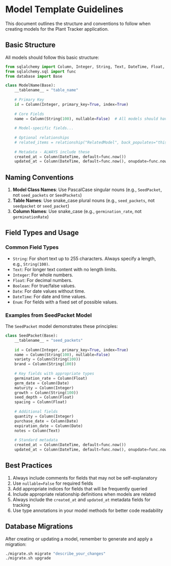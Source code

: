 # Model Template Guidelines

This document outlines the structure and conventions to follow when creating models for the Plant Tracker application.

## Basic Structure

All models should follow this basic structure:

```python
from sqlalchemy import Column, Integer, String, Text, DateTime, Float, Date
from sqlalchemy.sql import func
from database import Base

class ModelName(Base):
    __tablename__ = "table_name"
    
    # Primary Key
    id = Column(Integer, primary_key=True, index=True)
    
    # Core Fields
    name = Column(String(100), nullable=False)  # All models should have a name
    
    # Model-specific fields...
    
    # Optional relationships
    # related_items = relationship("RelatedModel", back_populates="this_model")
    
    # Metadata - ALWAYS include these
    created_at = Column(DateTime, default=func.now())
    updated_at = Column(DateTime, default=func.now(), onupdate=func.now())
```

## Naming Conventions

1. **Model Class Names**: Use PascalCase singular nouns (e.g., `SeedPacket`, not `seed_packets` or `SeedPackets`)
2. **Table Names**: Use snake_case plural nouns (e.g., `seed_packets`, not `seedpacket` or `seed_packet`)
3. **Column Names**: Use snake_case (e.g., `germination_rate`, not `germinationRate`)

## Field Types and Usage

### Common Field Types

- `String`: For short text up to 255 characters. Always specify a length, e.g., `String(100)`.
- `Text`: For longer text content with no length limits.
- `Integer`: For whole numbers.
- `Float`: For decimal numbers.
- `Boolean`: For true/false values.
- `Date`: For date values without time.
- `DateTime`: For date and time values.
- `Enum`: For fields with a fixed set of possible values.

### Examples from SeedPacket Model

The `SeedPacket` model demonstrates these principles:

```python
class SeedPacket(Base):
    __tablename__ = "seed_packets"
    
    id = Column(Integer, primary_key=True, index=True)
    name = Column(String(100), nullable=False)
    variety = Column(String(100))
    brand = Column(String(100))
    
    # Key fields with appropriate types
    germination_rate = Column(Float)
    germ_date = Column(Date)
    maturity = Column(Integer)
    growth = Column(String(100))
    seed_depth = Column(Float)
    spacing = Column(Float)
    
    # Additional fields
    quantity = Column(Integer)
    purchase_date = Column(Date)
    expiration_date = Column(Date)
    notes = Column(Text)
    
    # Standard metadata
    created_at = Column(DateTime, default=func.now())
    updated_at = Column(DateTime, default=func.now(), onupdate=func.now())
```

## Best Practices

1. Always include comments for fields that may not be self-explanatory
2. Use `nullable=False` for required fields
3. Add appropriate indices for fields that will be frequently queried
4. Include appropriate relationship definitions when models are related
5. Always include the `created_at` and `updated_at` metadata fields for tracking
6. Use type annotations in your model methods for better code readability

## Database Migrations

After creating or updating a model, remember to generate and apply a migration:

```bash
./migrate.sh migrate "describe_your_changes"
./migrate.sh upgrade
```